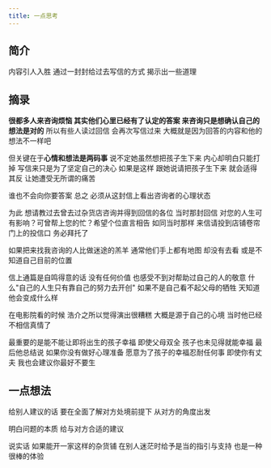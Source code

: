 ```yaml
---
title: 一点思考
---
```


## 简介

内容引人入胜 通过一封封给过去写信的方式 揭示出一些道理

## 摘录

**很都多人来咨询烦恼 其实他们心里已经有了认定的答案 来咨询只是想确认自己的想法是对的** 
所以有些人读过回信 会再次写信过来 大概就是因为回答的内容和他的想法不一样吧


但关键在于**心情和想法是两码事** 说不定她虽然想把孩子生下来 内心却明白只能打掉 
写信来只是为了坚定自己的决心 如果是这样 跟她说请把孩子生下来 就会适得其反 让她遭受无所谓的痛苦

谁也不会向你要答案 总之 必须从这封信上看出咨询者的心理状态

为此 想请教过去曾去过杂货店咨询并得到回信的各位 
当时那封回信 对您的人生可有影响？可曾帮上您的忙？希望个位直言相告
如同当时那样 来信请投到店铺卷帘门上的投信口 务必拜托了

如果把来找我咨询的人比做迷途的羔羊 通常他们手上都有地图 却没有去看 或是不知道自己目前的位置

信上通篇是自鸣得意的话 没有任何价值 也感受不到对帮助过自己的人的敬意
什么"自己的人生只有靠自己的努力去开创"
如果不是自己看不起父母的牺牲 天知道他会变成什么样

在电影院看的时候 浩介之所以觉得演出很糟糕 大概是源于自己的心境 当时他已经不相信真情了

最重要的是能不能让即将出生的孩子幸福 即使父母双全 孩子也未见得就能幸福 
最后他总结说 如果你没有做好心理准备 愿意为了孩子的幸福忍耐任何事
即使你有丈夫 我也会建议你最好不要生

## 一点想法

给别人建议的话 要在全面了解对方处境前提下 从对方的角度出发 

明白问题的本质 给与对方合适的建议

说实话 如果能开一家这样的杂货铺 在别人迷茫时给予是当的指引与支持 
也是一种很棒的体验
